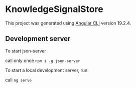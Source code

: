# KnowledgeSignalStore

This project was generated using [Angular CLI](https://github.com/angular/angular-cli) version 19.2.4.

## Development server

To start json-server

call only once
`npm i -g json-server`

To start a local development server, run:

call
`ng serve`

